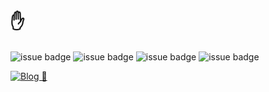 # ✋

![issue badge](https://img.shields.io/badge/python-80%25-yellow)
![issue badge](https://img.shields.io/badge/golang-10%25-%2300a7d0)
![issue badge](https://img.shields.io/badge/java-5%25-%23ea8c10)
![issue badge](https://img.shields.io/badge/c%2B%2B-5%25-%238052b7)

[![Blog 🍕](https://img.shields.io/badge/Blog-ownit4137.github.io-orange.svg)](https://ownit4137.github.io/)
